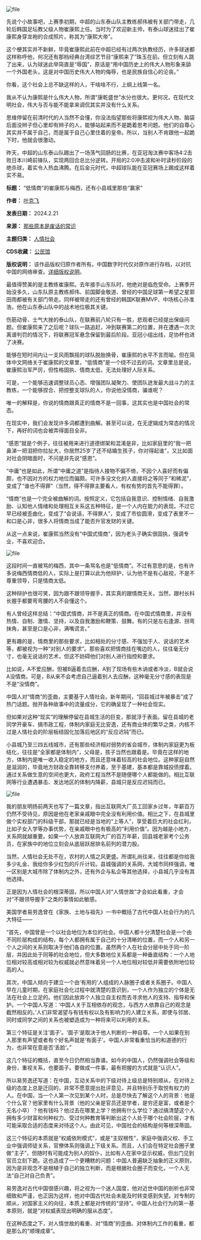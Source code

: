 ![file](https://chinadigitaltimes.net/chinese/files/2024/02/image-1708515433118.png)


先说个小故事吧，上赛季初期，中超的山东泰山队主教练郝伟被有关部门带走，几轮后韩国足坛教父级人物崔康熙上任。当时为了欢迎新主帅，有泰山球迷挂出了崔康熙身穿龙袍的合成照片，称其为“康熙大帝”。


这个梗其实并不新鲜，毕竟崔康熙此前在中超已经有过两次执教经历，许多球迷都这样称呼他，何况还有那档经典台湾综艺节目“康熙来了”珠玉在前。但立刻有人跳了出来，认为球迷此举简直是“辱国”，原话是“用中国历史上的伟大人物形象来舔一个外国老头，这是对中国历史伟大人物的侮辱，也是民族自信心的沦丧。”


你看，这个社会上总不缺这样的人，干啥啥不行，上纲上线第一名。


我从不认为康熙是什么伟大人物，所谓“康乾盛世”水分也很大。更何况，在现代文明社会，伟大与否与能不能拿来调侃其实并没有什么关系。


思维停留在前清时代的人当然不会懂，你没法指望那些将康熙视为伟大人物、脑袋后面没辫子但心里却有辫子的人，能够站起来而不是跪着思考问题。他们的自尊心其实并不属于自己，而是属于自己心里住着的皇帝。所以，当别人不肯跟他一起跪下时，他就会很激动。


昨天，中超的山东泰山队踢出了一场荡气回肠的比赛，在亚冠淘汰赛中客场4:2击败日本川崎前锋队，实现两回合总比分逆转。开局的2:0冲击波和补时读秒阶段的绝杀球，着实令人热血沸腾。在后金元时代，中超球队能在亚冠赛场上踢成这样着实不易。




**标题：** “低情商”的崔康熙与梅西，还有小县城里那些“赢家”  

**作者：** [叶克飞](https://chinadigitaltimes.net/space/那些原本是废话的常识)  

**发表日期：** 2024.2.21  

**来源：** [那些原本是废话的常识](https://web.archive.org/web/https://mp.weixin.qq.com/s/znZjuJzhaVMgT2Wsw5-wTw)  

**主题归类：** [人情社会](https://chinadigitaltimes.net/space/人情社会)  

**CDS收藏：** [公民馆](https://chinadigitaltimes.net/space/%E5%85%AC%E6%B0%91%E9%A6%86)  

**版权说明：** 该作品版权归原作者所有。中国数字时代仅对原作进行存档，以对抗中国的网络审查。[详细版权说明](https://chinadigitaltimes.net/chinese/copyright)。


最值得赞美的是主教练崔康熙。去年接手山东队时，他绝对是临危受命。上赛季开始没多久，山东队原主教练郝伟、前国脚金敬道、曾经的中国足球第一希望之星郭田雨都被有关部门带走。同样被带走的还有曾经的韩国K联赛MVP、中场核心孙准浩，他在山东泰山队中的战术地位极其关键。


伤筋动骨、士气大挫的泰山队，在联赛前八轮只有一胜，悲观者已经提出保级问题。但崔康熙来了之后呢？球队一路追赶，冲到联赛第二的位置，并在遭遇一次次离谱判罚的情况下，将联赛冠军悬念保留到最后阶段。亚冠小组出线，足协杯也进了决赛。


能够在短时间内让一支风雨飘摇的球队脱胎换骨，崔康熙的水平不言而喻。但在简体中文网络关于崔康熙的文章里，“低情商”是一个绕不过去的词。文章里总是说，崔康熙治军严厉，但性格固执、情商太低，无法处理好人际关系。


可是，一个能够迅速调整球员心态、增强团队凝聚力、使团队迸发最大战斗力的主教练，一个能够捏合、把控整支球队的人，你说他没情商，骗谁呢？


唯一的解释是，你说的情商跟真正的情商不是一回事，这其实也是中国社会的常态。


在现实中，我们会发现许多词都遭到曲解。甚至可以说，在无逻辑成为常态的情况下，再好的词也会被弄得面目全非。


“感恩”就是个例子，往往被用来进行道德绑架和混淆是非，比如家庭里的“我一把鼻涕一把泪把你拉扯大，你居然25岁了还不结婚生孩子，你对得起谁”，又比如面对社会阴暗面时，不问是非先说“感恩”。


“中庸”也是如此，所谓“中庸之道”是指待人接物不偏不倚，不因个人喜好而有偏颇，也不因对方的权力地位而偏颇。可许多没文化的人直接将之等同于“和稀泥”，变成了“谁也不得罪”（当然，得不得罪主要看人，有权有势的首先不能得罪）。


“情商”也是一个完全被曲解的词。按照定义，它包括自我意识、控制情绪、自我激励、认知他人情绪和处理相互关系这五种特征，是一个人内在能力的表现。不过它早已经被歪曲化，变成了“会说话，不得罪人”，变成了市侩圆滑，变成了表里不一和口是心非，很多人将情商当成了能否升官发财的关键。


从这一点来说，崔康熙当然没有“中国式情商”，因为老头子确实很固执，强调专业，不喜欢迎合。


![file](https://chinadigitaltimes.net/chinese/files/2024/02/image-1708515447786.png)


这段时间一直被骂的梅西，其中一条骂名也是“低情商”。不过有意思的是，也有许多说梅西情商低的人，实际上是打算以此为他辩护，认为他不是有心敌视，不是不尊重领导，只是情商太低。


这种辩护也很可笑，因为跟不跟领导握手，其实真的跟情商无关。当然，跟村长科长握手都要弯弯腰的人不会懂这个。


有人曾经这样总结：“中国式情商，并不是真正的情商。在中国式情商里，并没有热情、自制、激情、坚持，以及自我激励和鞭策、鼓舞。有的只是左右逢源、拐弯抹角，甚至是口是心非，满嘴谎言。”


更有趣的是，情商里的那些要求，比如相处的分寸感、不强加于人、说话的艺术等，都被视为一种“对别人的要求”。那些喜欢把情商挂在嘴边的人，往往毫无分寸，也毫无说话的艺术，但这不妨碍他们对别人进行指控和要求。


比如说，A不爱应酬，但被B逼着去应酬，A到了现场有些木讷或者冷淡，B就会说A没情商。可是，B从来不会考虑自己逼着别人去应酬，这种毫无分寸感的表现是不是“没情商”。


中国人对“情商”的歪曲，主要基于人情社会。新年期间，“回县城过年被暴击”成了热门话题。抛开各种故事中的流量成分，它的确呈现了一种社会现实。


但如果对这种“现实”的理解停留在县城生活的巨变，那就浮于表面。留在县城的老同学开豪车、搞市政工程，体制内家庭无比安逸，还有商业体的繁华之类，内核不过是人情社会的阶层板结固化加落后地区的“反应迟钝”而已。


小县城乃至三四五线城市，还有那些经济相对弱势的省会城市，体制内家庭更为板结化，往往是“全家都是体制内”，父母是，孩子当然也跟着是。毕竟在这样的地方，体制内是唯一收入稳定的地方，而且还意味着较高的社会地位。这种家庭自然是滋润的，毕竟地方财政全靠转移支付养着，至于基建，基本都是靠城投债撑着。通过关系做生意的空间也更大，政府工程当然不是随便哪个人都能做的。相比互联网等行业遭遇暴击、发达地区的体制内降薪，县城只是反应迟钝而已。


![file](https://chinadigitaltimes.net/chinese/files/2024/02/image-1708515463033.png)


我的朋友明扬前两天也写了一篇文章，指出互联网大厂员工回家乡过年，年薪百万仍然不受待见，原因是他在老家亲戚眼中完全没有利用价值。相比之下，在县城里做个实权部门的科级干部，那就已经是当地的“上等人”，享受着巨大的社会红利，比如子女入学等办事优势，在亲戚眼中也有极高的“利用价值”。因为越是小地方，关系网就越重要。如果一个人放弃互联网大厂的百万年薪，回县城老家考个公务员，在家族中的地位立刻会从底层跃居排名前列的潜力股。


当然，人情社会无处不在，农村的人情之风更盛。所谓礼尚往来，往往都是你给我多少礼金、我给你多少红包的斤斤计较。县城强调的关系网，大城市同样强调，唯一区别是大城市除了体制内之外，还有外企与私企等其他选择，小县城几乎没有其他选择。


正是因为人情社会的根深蒂固，所以中国人对“人情世故”才会如此看重，才会对“不跟领导握手”之类的事情如此敏感。


美国学者易劳逸曾在《家族、土地与祖先》一书中概括了古代中国人社会行为的几大特征——


“首先，中国曾是一个以社会地位为本位的社会。中国人都十分清楚社会是一个由不同阶层构成的结构，每个人都拥有属于自己的十分清晰的位置，而一个人和另一个人之间的关系则取决于他们各自的位置。虽然两个人在社会分层中处于同一阶层，并因此处于同等的社会地位，但大多数地位关系都是一种垂直结构：一个人地位相对较高或相对较为权威就必然意味着另一个人地位相对较低并需要依附地位较高的人。


其次，中国人倾向于建立一个由‘有用的’人组成的人脉圈子或者关系圈子。中国人早在儿童时期，在家庭社会化过程中就清楚的意识到，一个人作为独立的个体是无法在社会上立足的。他们因此放弃个人独立自主权而去寻求他人的支持、指导和保护。一个中国人写道：‘中国人关于互相依存的观念，与西方人依靠自己的观念是截然相反的。’人们非常渴望与有钱有权以及有影响力的人建立关系，即使与邻居、同时或同学之间的关系也被塑造成为一种将来可以利用的关系。


第三个特征是关注‘面子’。‘面子’是取决于他人判断的一种自尊。一个人如果在别人那里有声望或者有个好名声就是‘有面子’。中国人非常看重恰当的和道德的行为，也非常在意是否‘丢脸’。”


这几个特征的概括，直至今日仍然相当靠谱。如今的中国人，仍然强调社会等级和身份，重视关系，也要面子。要做成一件事，最有把握的方式就是“认识人”。


所以易劳逸还写道：在中国，互动关系中的下级对待上级总是特别顺从，在对待上级的态度上总是迁回的，非常不愿意提出批评意见，并且特别乐于取悦有权力的人。在中国，当一个人第一次见到某个人时，总是尽快去了解这个人的背景：他是个什么官？他家里有什么背景（他的父亲是官员还是学者，是穷还是富，或者是个无名小卒）？他有钱吗？他过去在哪里上学？他拥有什么学位？通过搞清楚这个人拥有多少财富和何种权力、受过何种教育等判断出这个人处于哪个社会阶层，才有可能采取合适的态度来对待这个人。由此可见，中国社会的结构是何等根深蒂固。


这三个特征的本质就是“权威依附模式”，或是“主奴根性”，家庭中强调父权、手工业中强调师徒关系，官僚体系则强调上下级关系。而且，人们会在特定社会圈子里做“主子”，但随时有可能成为别人的奴仆，比如有人在家中显示权威，但出门见到官员立刻下跪。这也造成了一个更糟糕的问题：中国人普遍缺乏抽象的正义原则，因为是非观念不是根植于自己的独立判断，而是根据社会圈子而变化，一个人无法“自己对自己负责”。


易劳逸对古代中国很感兴趣，将之视为一个迷人国度，他对近世中国的剖析也非常细致和严谨，也正因为这样，他对中国古代社会未能及时转变感到失望。对专制的顺从，对国家主义的向往，本质上都是对传统的“坚持”。中国人社会行为的第一基本原则，就是“对权威表现出明确的服从态度”。


在这种态度之下，对人情世故的看重、对“情商”的歪曲、对体制内工作的看重，都是那么的“顺理成章”。

